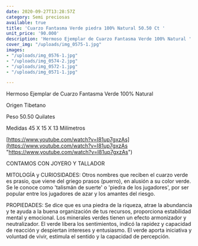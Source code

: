 ```yaml
---
date: 2020-09-27T13:28:57Z
category: Semi preciosas
available: true
title: 'Cuarzo Fantasma Verde piedra 100% Natural 50.50 Ct '
unit_price: '90.000'
description: 'Hermoso Ejemplar de Cuarzo Fantasma Verde 100% Natural '
cover_img: "/uploads/img_0575-1.jpg"
images:
- "/uploads/img_0576-1.jpg"
- "/uploads/img_0574-2.jpg"
- "/uploads/img_0572-1.jpg"
- "/uploads/img_0571-1.jpg"

---
```

Hermoso Ejemplar de Cuarzo Fantasma Verde 100% Natural 

Origen Tibetano 

Peso 50.50 Quilates 

Medidas 45 X 15 X 13 Milímetros

[https://www.youtube.com/watch?v=I81up7gxzAs](https://www.youtube.com/watch?v=I81up7gxzAs "https://www.youtube.com/watch?v=I81up7gxzAs")

CONTAMOS CON JOYERO Y TALLADOR

MITOLOGÍA y CURIOSIDADES: Otros nombres que reciben el cuarzo verde es prasio, que viene del griego prasos (puerro), en alusión a su color verde. Se le conoce como 'talismán de suerte' o 'piedra de los jugadores', por ser popular entre los jugadores de azar y los amantes del riesgo.

PROPIEDADES: Se dice que es una piedra de la riqueza, atrae la abundancia y te ayuda a la buena organización de tus recursos, proporciona estabilidad mental y emocional. Los minerales verdes tienen un efecto armonizador y neutralizador. El verde libera los sentimientos, indicó la rapidez y capacidad de reacción y despiertan intereses y entusiasmo. El verde aporta iniciativa y voluntad de vivir, estimula el sentido y la capacidad de percepción.